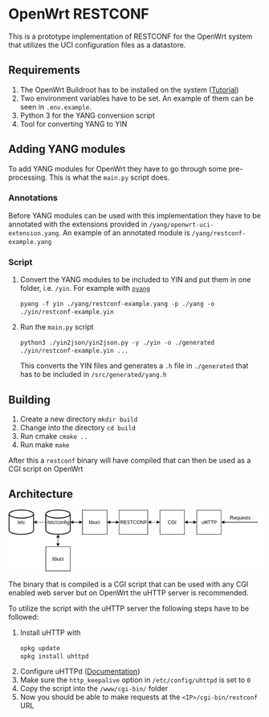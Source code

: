 # OpenWrt RESTCONF

This is a prototype implementation of RESTCONF for the OpenWrt system that utilizes the UCI configuration files as a
datastore.

## Requirements

1. The OpenWrt Buildroot has to be installed on the system ([Tutorial](https://openwrt.org/docs/guide-developer/build-system/use-buildsystem))
2. Two environment variables have to be set. An example of them can be seen in `.env.example`.
3. Python 3 for the YANG conversion script
4. Tool for converting YANG to YIN

## Adding YANG modules

To add YANG modules for OpenWrt they have to go through some pre-processing. This is
what the `main.py` script does.

### Annotations

Before YANG modules can be used with this implementation they have to be
annotated with the extensions provided in `/yang/openwrt-uci-extension.yang`.
An example of an annotated module is `/yang/restconf-example.yang`

### Script

1. Convert the YANG modules to be included to YIN and put them in one folder, i.e. `/yin`.
   For example with [`pyang`](https://github.com/mbj4668/pyang)
   ```console
   pyang -f yin ./yang/restconf-example.yang -p ./yang -o ./yin/restconf-example.yin 
   ```
2. Run the `main.py` script
   ```console
   python3 ./yin2json/yin2json.py -y ./yin -o ./generated ./yin/restconf-example.yin ...
   ```
   This converts the YIN files and generates a `.h` file in `./generated` that has to be included in `/src/generated/yang.h`

## Building

1. Create a new directory `mkdir build`
2. Change into the directory `cd build`
3. Run cmake `cmake ..`
4. Run make `make`

After this a `restconf` binary will have compiled that can then be used as a CGI
script on OpenWrt

## Architecture

![Architecture](docs/resources/Architecture.png)

The binary that is compiled is a CGI script that can be used with any
CGI enabled web server but on OpenWrt the uHTTP server is recommended.

To utilize the script with the uHTTP server the following steps have to
be followed:

1. Install uHTTP with
   ```console
   opkg update
   opkg install uhttpd
   ```
2. Configure uHTTPd ([Documentation](https://openwrt.org/docs/guide-user/services/webserver/uhttpd))
3. Make sure the `http_keepalive` option in `/etc/config/uhttpd` is set to `0`
4. Copy the script into the `/www/cgi-bin/` folder
5. Now you should be able to make requests at the `<IP>/cgi-bin/restconf` URL
